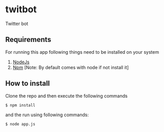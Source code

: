 # twitbot
Twitter bot

## Requirements
For running this app following things need to be installed on your system
  1. [NodeJs](http://nodejs.org/download)
  2. [Npm](http://npmjs.com/download) [Note: By default comes with node if not install it]

## How to install
Clone the repo and then execute the following commands
```bash
$ npm install
```
and the run using following commands:
```bash
$ node app.js
```
